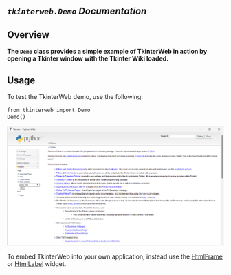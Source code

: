 ## *`tkinterweb.Demo` Documentation*

## Overview
**The `Demo` class provides a simple example of TkinterWeb in action by opening a Tkinter window with the Tkinter Wiki loaded.**

## Usage
To test the TkinterWeb demo, use the following:
```
from tkinterweb import Demo
Demo()
```
![TkinterWeb](/images/tkinterweb-demo.png)

To embed TkinterWeb into your own application, instead use the [HtmlFrame](HTMLFRAME.md) or [HtmlLabel](HTMLLABEL.md) widget.
